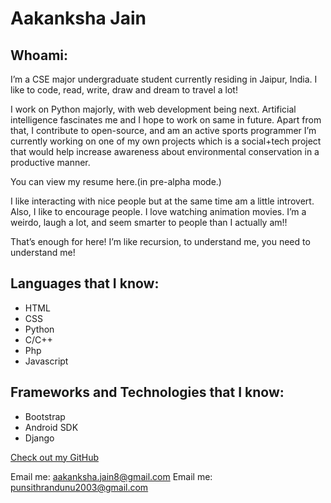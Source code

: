 # Aakanksha Jain

## Whoami:
I’m a CSE major undergraduate student currently residing in Jaipur, India. I like to code, read, write, draw and dream to travel a lot! 

I work on Python majorly, with web development being next. Artificial intelligence fascinates me and I hope to work on same in future. Apart from that, I contribute to open-source, and am an active sports programmer
I’m currently working on one of my own projects which is a social+tech project that would help increase awareness about environmental conservation in a productive manner. 

You can view my resume here.(in pre-alpha mode.) 

I like interacting with nice people but at the same time am a little introvert. Also, I like to encourage people. I love watching animation movies. I’m a weirdo, laugh a lot, and seem smarter to people than I actually am!!

That’s enough for here! I’m like recursion, to understand me, you need to understand me! 

## Languages that I know:

- HTML
- CSS
- Python
- C/C++
- Php
- Javascript

## Frameworks and Technologies that I know:

- Bootstrap
- Android SDK
- Django

[Check out my GitHub](https://github.com/accakks)

Email me: aakanksha.jain8@gmail.com
Email me: punsithrandunu2003@gmail.com
